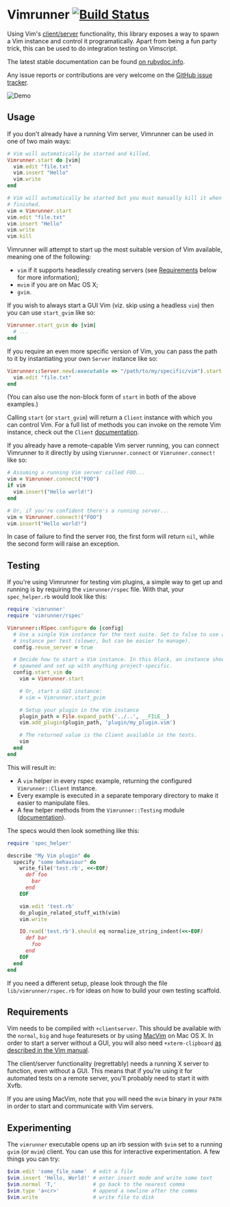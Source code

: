 # Vimrunner [![Build Status](https://secure.travis-ci.org/AndrewRadev/vimrunner.svg?branch=master)](http://travis-ci.org/AndrewRadev/vimrunner)

Using Vim's
[client/server](http://vimdoc.sourceforge.net/htmldoc/remote.html#clientserver)
functionality, this library exposes a way to spawn a Vim instance and control
it programatically. Apart from being a fun party trick, this can be used to do
integration testing on Vimscript.

The latest stable documentation can be found
[on rubydoc.info](http://rubydoc.info/gems/vimrunner/frames).

Any issue reports or contributions are very welcome on the
[GitHub issue tracker](https://github.com/AndrewRadev/Vimrunner/issues).

![Demo](http://i.andrewradev.com/cb035fee68a149c09c3a252fed91b177.gif)

## Usage

If you don't already have a running Vim server, Vimrunner can be used in one
of two main ways:

```ruby
# Vim will automatically be started and killed.
Vimrunner.start do |vim|
  vim.edit "file.txt"
  vim.insert "Hello"
  vim.write
end
```

```ruby
# Vim will automatically be started but you must manually kill it when you are
# finished.
vim = Vimrunner.start
vim.edit "file.txt"
vim.insert "Hello"
vim.write
vim.kill
```

Vimrunner will attempt to start up the most suitable version of Vim available,
meaning one of the following:

* `vim` if it supports headlessly creating servers (see [Requirements](#requirements) below for more information);
* `mvim` if you are on Mac OS X;
* `gvim`.

If you wish to always start a GUI Vim (viz. skip using a headless `vim`) then
you can use `start_gvim` like so:

```ruby
Vimrunner.start_gvim do |vim|
  # ...
end
```

If you require an even more specific version of Vim, you can pass the path to
it by instantiating your own `Server` instance like so:

```ruby
Vimrunner::Server.new(:executable => "/path/to/my/specific/vim").start do |vim|
  vim.edit "file.txt"
end
```

(You can also use the non-block form of `start` in both of the above
examples.)

Calling `start` (or `start_gvim`) will return a `Client` instance with which
you can control Vim. For a full list of methods you can invoke on the remote
Vim instance, check out the `Client`
[documentation](http://rubydoc.info/gems/vimrunner/Vimrunner/Client).

If you already have a remote-capable Vim server running, you can connect
Vimrunner to it directly by using `Vimrunner.connect` or `Vimrunner.connect!`
like so:

```ruby
# Assuming a running Vim server called FOO...
vim = Vimrunner.connect("FOO")
if vim
  vim.insert("Hello world!")
end

# Or, if you're confident there's a running server...
vim = Vimrunner.connect!("FOO")
vim.insert("Hello world!")
```

In case of failure to find the server `FOO`, the first form will return `nil`,
while the second form will raise an exception.

## Testing

If you're using Vimrunner for testing vim plugins, a simple way to get up and
running is by requiring the `vimrunner/rspec` file. With that, your
`spec_helper.rb` would look like this:

``` ruby
require 'vimrunner'
require 'vimrunner/rspec'

Vimrunner::RSpec.configure do |config|
  # Use a single Vim instance for the test suite. Set to false to use an
  # instance per test (slower, but can be easier to manage).
  config.reuse_server = true

  # Decide how to start a Vim instance. In this block, an instance should be
  # spawned and set up with anything project-specific.
  config.start_vim do
    vim = Vimrunner.start

    # Or, start a GUI instance:
    # vim = Vimrunner.start_gvim

    # Setup your plugin in the Vim instance
    plugin_path = File.expand_path('../..', __FILE__)
    vim.add_plugin(plugin_path, 'plugin/my_plugin.vim')

    # The returned value is the Client available in the tests.
    vim
  end
end
```

This will result in:

- A `vim` helper in every rspec example, returning the configured
  `Vimrunner::Client` instance.
- Every example is executed in a separate temporary directory to make it easier
  to manipulate files.
- A few helper methods from the `Vimrunner::Testing` module
  ([documentation](http://rubydoc.info/gems/vimrunner/Vimrunner/Testing)).

The specs would then look something like this:

``` ruby
require 'spec_helper'

describe "My Vim plugin" do
  specify "some behaviour" do
    write_file('test.rb', <<-EOF)
      def foo
        bar
      end
    EOF

    vim.edit 'test.rb'
    do_plugin_related_stuff_with(vim)
    vim.write

    IO.read('test.rb').should eq normalize_string_indent(<<-EOF)
      def bar
        foo
      end
    EOF
  end
end
```

If you need a different setup, please look through the file
`lib/vimrunner/rspec.rb` for ideas on how to build your own testing scaffold.

## Requirements

Vim needs to be compiled with `+clientserver`. This should be available with
the `normal`, `big` and `huge` featuresets or by using
[MacVim](http://code.google.com/p/macvim/) on Mac OS X. In order to start a
server without a GUI, you will also need `+xterm-clipboard` [as described in
the Vim
manual](http://vimdoc.sourceforge.net/htmldoc/remote.html#x11-clientserver).

The client/server functionality (regrettably) needs a running X server to
function, even without a GUI. This means that if you're using it for
automated tests on a remote server, you'll probably need to start it with
Xvfb.

If you are using MacVim, note that you will need the `mvim` binary in your
`PATH` in order to start and communicate with Vim servers.

## Experimenting

The `vimrunner` executable opens up an irb session with `$vim` set to a running
`gvim` (or `mvim`) client. You can use this for interactive experimentation. A
few things you can try:

``` ruby
$vim.edit 'some_file_name'  # edit a file
$vim.insert 'Hello, World!' # enter insert mode and write some text
$vim.normal 'T,'            # go back to the nearest comma
$vim.type 'a<cr>'           # append a newline after the comma
$vim.write                  # write file to disk
```
